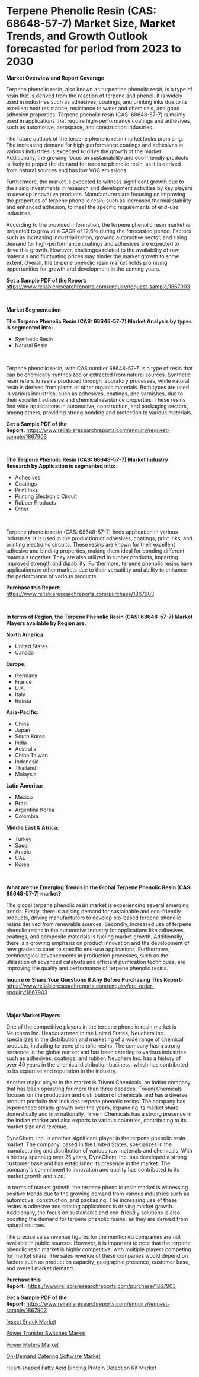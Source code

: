 <p><h1>Terpene Phenolic Resin (CAS: 68648-57-7) Market Size, Market Trends, and Growth Outlook forecasted for period from 2023 to 2030</h1></p><p><strong>Market Overview and Report Coverage</strong></p>
<p><p>Terpene phenolic resin, also known as turpentine phenolic resin, is a type of resin that is derived from the reaction of terpene and phenol. It is widely used in industries such as adhesives, coatings, and printing inks due to its excellent heat resistance, resistance to water and chemicals, and good adhesion properties. Terpene phenolic resin (CAS: 68648-57-7) is mainly used in applications that require high-performance coatings and adhesives, such as automotive, aerospace, and construction industries.</p><p>The future outlook of the terpene phenolic resin market looks promising. The increasing demand for high-performance coatings and adhesives in various industries is expected to drive the growth of the market. Additionally, the growing focus on sustainability and eco-friendly products is likely to propel the demand for terpene phenolic resin, as it is derived from natural sources and has low VOC emissions.</p><p>Furthermore, the market is expected to witness significant growth due to the rising investments in research and development activities by key players to develop innovative products. Manufacturers are focusing on improving the properties of terpene phenolic resin, such as increased thermal stability and enhanced adhesion, to meet the specific requirements of end-use industries.</p><p>According to the provided information, the terpene phenolic resin market is projected to grow at a CAGR of 12.6% during the forecasted period. Factors such as increasing industrialization, growing automotive sector, and rising demand for high-performance coatings and adhesives are expected to drive this growth. However, challenges related to the availability of raw materials and fluctuating prices may hinder the market growth to some extent. Overall, the terpene phenolic resin market holds promising opportunities for growth and development in the coming years.</p></p>
<p><strong>Get a Sample PDF of the Report:</strong> <a href="https://www.reliableresearchreports.com/enquiry/request-sample/1867903">https://www.reliableresearchreports.com/enquiry/request-sample/1867903</a></p>
<p>&nbsp;</p>
<p><strong>Market Segmentation</strong></p>
<p><strong>The Terpene Phenolic Resin (CAS: 68648-57-7) Market Analysis by types is segmented into:</strong></p>
<p><ul><li>Synthetic Resin</li><li>Natural Resin</li></ul></p>
<p>&nbsp;</p>
<p><p>Terpene phenolic resin, with CAS number 68648-57-7, is a type of resin that can be chemically synthesized or extracted from natural sources. Synthetic resin refers to resins produced through laboratory processes, while natural resin is derived from plants or other organic materials. Both types are used in various industries, such as adhesives, coatings, and varnishes, due to their excellent adhesive and chemical resistance properties. These resins find wide applications in automotive, construction, and packaging sectors, among others, providing strong bonding and protection to various materials.</p></p>
<p><strong>Get a Sample PDF of the Report:</strong>&nbsp;<a href="https://www.reliableresearchreports.com/enquiry/request-sample/1867903">https://www.reliableresearchreports.com/enquiry/request-sample/1867903</a></p>
<p>&nbsp;</p>
<p><strong>The Terpene Phenolic Resin (CAS: 68648-57-7) Market Industry Research by Application is segmented into:</strong></p>
<p><ul><li>Adhesives</li><li>Coatings</li><li>Print Inks</li><li>Printing Electronic Circuit</li><li>Rubber Products</li><li>Other</li></ul></p>
<p>&nbsp;</p>
<p><p>Terpene phenolic resin (CAS: 68648-57-7) finds application in various industries. It is used in the production of adhesives, coatings, print inks, and printing electronic circuits. These resins are known for their excellent adhesive and binding properties, making them ideal for bonding different materials together. They are also utilized in rubber products, imparting improved strength and durability. Furthermore, terpene phenolic resins have applications in other markets due to their versatility and ability to enhance the performance of various products.</p></p>
<p><strong>Purchase this Report:</strong>&nbsp; <a href="https://www.reliableresearchreports.com/purchase/1867903">https://www.reliableresearchreports.com/purchase/1867903</a></p>
<p>&nbsp;</p>
<p><strong>In terms of Region, the Terpene Phenolic Resin (CAS: 68648-57-7) Market Players available by Region are:</strong></p>
<p>
    <p> <strong> North America: </strong>
        <ul>
            <li>United States</li>
            <li>Canada</li>
        </ul>
        </p> 
    <p> <strong> Europe: </strong>
        <ul>
            <li>Germany</li>
            <li>France</li>
            <li>U.K.</li>
            <li>Italy</li>
            <li>Russia</li>
        </ul>
        </p> 
    <p> <strong> Asia-Pacific: </strong>
        <ul>
            <li>China</li>
            <li>Japan</li>
            <li>South Korea</li>
            <li>India</li>
            <li>Australia</li>
            <li>China Taiwan</li>
            <li>Indonesia</li>
            <li>Thailand</li>
            <li>Malaysia</li>
        </ul>
        </p> 
    <p> <strong> Latin America: </strong>
        <ul>
            <li>Mexico</li>
            <li>Brazil</li>
            <li>Argentina Korea</li>
            <li>Colombia</li>
        </ul>
        </p> 
    <p> <strong> Middle East & Africa: </strong>
        <ul>
            <li>Turkey</li>
            <li>Saudi</li>
            <li>Arabia</li>
            <li>UAE</li>
            <li>Korea</li>
        </ul>
    </p>
    </p>
<p>&nbsp;</p>
<p><strong>What are the Emerging Trends in the Global Terpene Phenolic Resin (CAS: 68648-57-7) market?</strong></p>
<p><p>The global terpene phenolic resin market is experiencing several emerging trends. Firstly, there is a rising demand for sustainable and eco-friendly products, driving manufacturers to develop bio-based terpene phenolic resins derived from renewable sources. Secondly, increased use of terpene phenolic resins in the automotive industry for applications like adhesives, coatings, and composite materials is fueling market growth. Additionally, there is a growing emphasis on product innovation and the development of new grades to cater to specific end-use applications. Furthermore, technological advancements in production processes, such as the utilization of advanced catalysts and efficient purification techniques, are improving the quality and performance of terpene phenolic resins.</p></p>
<p><strong>Inquire or Share Your Questions If Any Before Purchasing This Report</strong>- <a href="https://www.reliableresearchreports.com/enquiry/pre-order-enquiry/1867903">https://www.reliableresearchreports.com/enquiry/pre-order-enquiry/1867903</a></p>
<p>&nbsp;</p>
<p><strong>Major Market Players</strong></p>
<p><p>One of the competitive players in the terpene phenolic resin market is Neuchem Inc. Headquartered in the United States, Neuchem Inc. specializes in the distribution and marketing of a wide range of chemical products, including terpene phenolic resins. The company has a strong presence in the global market and has been catering to various industries such as adhesives, coatings, and rubber. Neuchem Inc. has a history of over 40 years in the chemical distribution business, which has contributed to its expertise and reputation in the industry.</p><p>Another major player in the market is Triveni Chemicals, an Indian company that has been operating for more than three decades. Triveni Chemicals focuses on the production and distribution of chemicals and has a diverse product portfolio that includes terpene phenolic resins. The company has experienced steady growth over the years, expanding its market share domestically and internationally. Triveni Chemicals has a strong presence in the Indian market and also exports to various countries, contributing to its market size and revenue.</p><p>DynaChem, Inc. is another significant player in the terpene phenolic resin market. The company, based in the United States, specializes in the manufacturing and distribution of various raw materials and chemicals. With a history spanning over 25 years, DynaChem, Inc. has developed a strong customer base and has established its presence in the market. The company's commitment to innovation and quality has contributed to its market growth and size.</p><p>In terms of market growth, the terpene phenolic resin market is witnessing positive trends due to the growing demand from various industries such as automotive, construction, and packaging. The increasing use of these resins in adhesive and coating applications is driving market growth. Additionally, the focus on sustainable and eco-friendly solutions is also boosting the demand for terpene phenolic resins, as they are derived from natural sources.</p><p>The precise sales revenue figures for the mentioned companies are not available in public sources. However, it is important to note that the terpene phenolic resin market is highly competitive, with multiple players competing for market share. The sales revenue of these companies would depend on factors such as production capacity, geographic presence, customer base, and overall market demand.</p></p>
<p><strong>Purchase this Report:</strong>&nbsp;&nbsp;<a href="https://www.reliableresearchreports.com/purchase/1867903">https://www.reliableresearchreports.com/purchase/1867903</a></p>
<p></p>
<p><strong>Get a Sample PDF of the Report:</strong>&nbsp;<a href="https://www.reliableresearchreports.com/enquiry/request-sample/1867903">https://www.reliableresearchreports.com/enquiry/request-sample/1867903</a></p>
<p><p><a href="https://medium.com/@hotspotelectronicsstore/insect-snack-market-the-key-to-successful-business-strategy-forecast-till-2030-ed4e57dee3db">Insect Snack Market</a></p><p><a href="https://medium.com/@hotspotvendor/power-transfer-switches-market-size-cagr-trends-2024-2030-428f25076a89">Power Transfer Switches Market</a></p><p><a href="https://medium.com/@bhumi.technologiesmumbai/power-meters-market-share-evolution-and-market-growth-trends-2023-2030-2d4d8b20337d">Power Meters Market</a></p><p><a href="https://medium.com/@the.strong.zer0/on-demand-catering-software-market-insights-into-market-cagr-market-trends-and-growth-strategies-be39030cf258">On-Demand Catering Software Market</a></p><p><a href="https://medium.com/@viksingh034/heart-shaped-fatty-acid-binding-protein-detection-kit-market-size-market-outlook-and-market-22cf276367bf">Heart-shaped Fatty Acid Binding Protein Detection Kit Market</a></p></p>